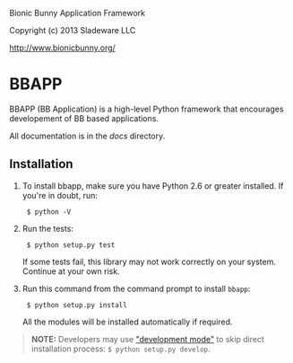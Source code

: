 <!--- -*- mode: markdown; coding: utf-8; -*- -->

Bionic Bunny Application Framework

Copyright (c) 2013 Sladeware LLC

http://www.bionicbunny.org/

BBAPP
=====

BBAPP (BB Application) is a high-level Python framework that encourages
developement of BB based applications.

All documentation is in the _docs_ directory.

Installation
------------

1. To install bbapp, make sure you have Python 2.6 or greater installed. If
   you're in doubt, run:

        $ python -V

2. Run the tests:

        $ python setup.py test

   If some tests fail, this library may not work correctly on your
   system. Continue at your own risk.

3. Run this command from the command prompt to install `bbapp`:

        $ python setup.py install

   All the modules will be installed automatically if required.

> **NOTE:** Developers may use ["development mode"](http://goo.gl/Hoawa) to skip
> direct installation process: `$ python setup.py develop`.
